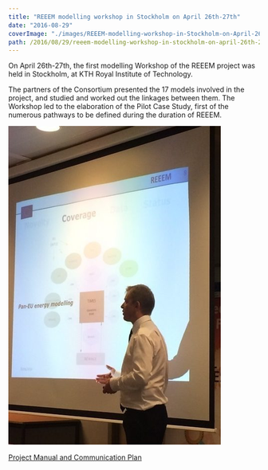 ```yaml
---
title: "REEEM modelling workshop in Stockholm on April 26th-27th"
date: "2016-08-29"
coverImage: "./images/REEEM-modelling-workshop-in-Stockholm-on-April-26th-27th.jpg"
path: /2016/08/29/reeem-modelling-workshop-in-stockholm-on-april-26th-27th/
---
```


On April 26th-27th, the first modelling Workshop of the REEEM project was held in Stockholm, at KTH Royal Institute of Technology.

The partners of the Consortium presented the 17 models involved in the project, and studied and worked out the linkages between them. The Workshop led to the elaboration of the Pilot Case Study, first of the numerous pathways to be defined during the duration of REEEM.

![REEEM modelling workshop in Stockholm on April 26th-27th](./images/rsz_modelling_workshop_30_june-e1472462187523.jpg)

[Project Manual and Communication Plan](../uploads/2017/04/REEEM-D8.1-and-D7.5.pdf)
